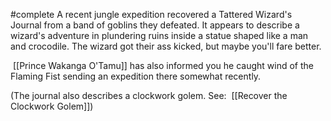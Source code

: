 #complete
A recent jungle expedition recovered a Tattered Wizard's Journal from a band of goblins they defeated. It appears to describe a wizard's adventure in plundering ruins inside a statue shaped like a man and crocodile. The wizard got their ass kicked, but maybe you'll fare better.

 [[Prince Wakanga O'Tamu]] has also informed you he caught wind of the Flaming Fist sending an expedition there somewhat recently.

(The journal also describes a clockwork golem. See:  [[Recover the Clockwork Golem]])
